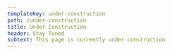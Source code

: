 ```yaml
---
templateKey: under-construction
path: /under-construction
title: Under Construction
header: Stay Tuned
subtext: This page is currently under construction
---
```

